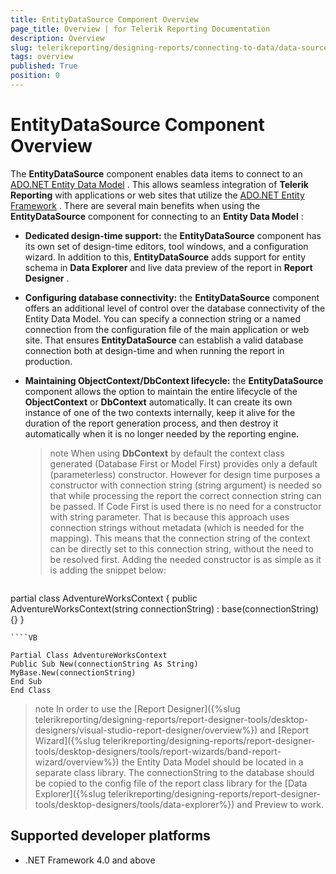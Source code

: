 ```yaml
---
title: EntityDataSource Component Overview
page_title: Overview | for Telerik Reporting Documentation
description: Overview
slug: telerikreporting/designing-reports/connecting-to-data/data-source-components/entitydatasource-component/overview
tags: overview
published: True
position: 0
---
```


# EntityDataSource Component Overview



The __EntityDataSource__  component enables data items to connect to an  [ADO.NET Entity Data Model](https://docs.microsoft.com/en-us/dotnet/framework/data/adonet/entity-data-model) .      	This allows seamless integration of __Telerik Reporting__  with applications or web sites that utilize      	the  [ADO.NET Entity Framework](https://docs.microsoft.com/en-us/dotnet/framework/data/adonet/ef/overview) . There are several main benefits when using the __EntityDataSource__       	component for connecting to an __Entity Data Model__ :

*  __Dedicated design-time support:__  the __EntityDataSource__  component has its own set of design-time editors,
	tool windows, and a configuration wizard. In addition to this, __EntityDataSource__  adds support for entity schema
	in __Data Explorer__  and live data preview of the report in __Report Designer__  .

*  __Configuring database connectivity:__  the __EntityDataSource__  component offers an additional level of 
	control over the database connectivity of the Entity Data Model. You can specify a connection string or a named 
	connection from the configuration file of the main application or web site. That ensures __EntityDataSource__  can 
	establish a valid database connection both at design-time and when running the report in production.

*  __Maintaining ObjectContext/DbContext lifecycle:__  the __EntityDataSource__  component allows 
	the option to maintain the entire lifecycle of the __ObjectContext__  or __DbContext__  automatically. It can create its own
    instance of one of the two contexts internally, keep it alive for the duration of the report generation process,
    and then destroy it automatically when it is no longer needed by the reporting engine.

   >note     When using  __DbContext__  by default the context class generated (Database First or Model First) provides only a default (parameterless) constructor.      However for design time purposes a constructor with connection string (string argument) is needed so that while processing the report the correct      connection string can be passed.      If Code First is used there is no need for a constructor with string parameter.      That is because this approach uses connection strings without metadata (which is  needed for the mapping). This means that the connection string of the context can be directly set to this connection string, without the need to be resolved first.      Adding the needed constructor is as simple as it is adding the snippet below:    

	
    ````C#

partial class AdventureWorksContext
{
public AdventureWorksContext(string connectionString) : base(connectionString) {}
}
````
````VB

Partial Class AdventureWorksContext
Public Sub New(connectionString As String)
MyBase.New(connectionString)
End Sub
End Class
````




>note In order to use the [Report Designer]({%slug telerikreporting/designing-reports/report-designer-tools/desktop-designers/visual-studio-report-designer/overview%}) and [Report Wizard]({%slug telerikreporting/designing-reports/report-designer-tools/desktop-designers/tools/report-wizards/band-report-wizard/overview%})           the Entity Data Model should be located in a separate class library. The connectionString to the database should be copied to the config file of the report class           library for the [Data Explorer]({%slug telerikreporting/designing-reports/report-designer-tools/desktop-designers/tools/data-explorer%}) and Preview to work.         


## Supported developer platforms

* .NET Framework 4.0 and above             
